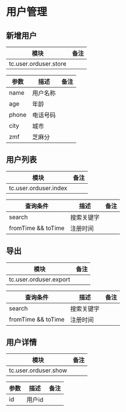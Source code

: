 # 用户管理

## 新增用户
| 模块                 | 备注                                  |
| -------------------- | ------------------------------------- |
| tc.user.orduser.store |  |

| 参数 | 描述       | 备注 |
| ---- | ---------- | ---- |
| name  | 用户名称 |      |
| age  | 年龄 |      |
| phone  | 电话号码 |      |
| city  | 城市 |      |
| zmf  | 芝麻分 |      |

## 用户列表
| 模块                | 备注 |
| ------------------- | ---- |
| tc.user.orduser.index |      |


| 查询条件 | 描述       | 备注 |
| ---- | ---------- | ---- |
| search | 搜索关键字 |      |
| fromTime && toTime  | 注册时间 |      |


## 导出
| 模块                | 备注 |
| ------------------- | ---- |
| tc.user.orduser.export |      |


| 查询条件 | 描述       | 备注 |
| ---- | ---------- | ---- |
| search | 搜索关键字 |      |
| fromTime && toTime  | 注册时间 |      |

## 用户详情
| 模块                  | 备注 |
| --------------------- | ---- |
| tc.user.orduser.show |      |


| 参数    | 描述   | 备注                                             |
| ------- | ------ | ------------------------------------------------ |
| id | 用户id |  |